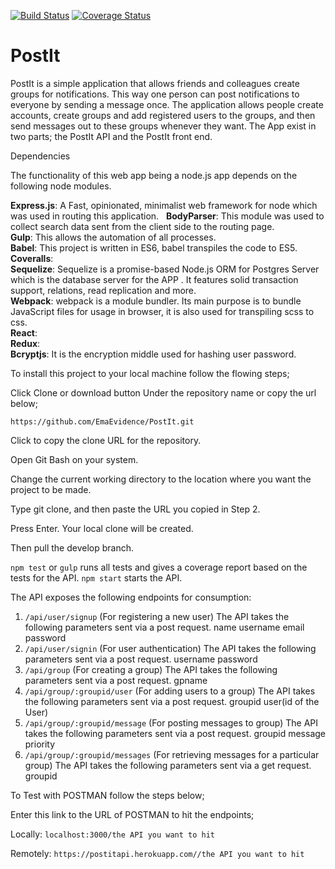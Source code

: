 [![Build Status](https://travis-ci.org/EmaEvidence/PostIt.svg?branch=Refactor-Model)](https://travis-ci.org/EmaEvidence/PostIt)
[![Coverage Status](https://coveralls.io/repos/github/EmaEvidence/PostIt/badge.svg?branch=Refactor-Model)](https://coveralls.io/github/EmaEvidence/PostIt?branch=Refactor-Model)
# PostIt
PostIt is a simple application that allows friends and colleagues create groups for notifications. This way one person can post notifications to everyone by sending a message once. The application allows people create accounts, create groups and add registered users to the groups, and then send messages out to these groups whenever they want. The App exist in two parts; the PostIt API and the PostIt front end.

Dependencies

The functionality of this web app being a node.js app depends on the following node modules.

**Express.js**: A Fast, opinionated, minimalist web framework for node which was used in routing this application.  
**BodyParser**: This module was used to collect search data sent from the client side to the routing page.   
**Gulp**: This allows the automation of all processes.  
**Babel**: This project is written in ES6, babel transpiles the code to ES5.  
**Coveralls**:  
**Sequelize**: Sequelize is a promise-based Node.js ORM for Postgres Server which is the database server for the APP . It features solid transaction support, relations, read replication and more.  
**Webpack**: webpack is a module bundler. Its main purpose is to bundle JavaScript files for usage in browser, it is also used for transpiling scss to css.  
**React**:  
**Redux**:  
**Bcryptjs**: It is the encryption middle used for hashing user password.


To install this project to your local machine follow the flowing steps;

Click Clone or download button Under the repository name or copy the url below;

```https://github.com/EmaEvidence/PostIt.git```

Click to copy the clone URL for the repository.

Open Git Bash on your system.

Change the current working directory to the location where you want the project to be made.

Type git clone, and then paste the URL you copied in Step 2.

Press Enter. Your local clone will be created.

Then pull the develop branch.

```npm test``` or ```gulp``` runs all tests and gives a coverage report based on the tests for the API. ```npm start``` starts the API.

The API exposes the following endpoints for consumption:
  1. ```/api/user/signup``` (For registering a new user)
    The API takes the following parameters sent via a post request.
      name
      username
      email
      password
  2. ```/api/user/signin``` (For user authentication)
    The API takes the following parameters sent via a post request.
      username
      password
  3. ```/api/group``` (For creating a group)
    The API takes the following parameters sent via a post request.
      gpname
  4. ```/api/group/:groupid/user``` (For adding users to a group)
    The API takes the following parameters sent via a post request.
      groupid
      user(id of the User)
  5. ```/api/group/:groupid/message``` (For posting messages to  group)
    The API takes the following parameters sent via a post request.
      groupid
      message
      priority
  6. ```/api/group/:groupid/messages``` (For retrieving messages for a particular group)
    The API takes the following parameters sent via a get request.
      groupid

To Test with POSTMAN follow the steps below;

Enter this link to the URL of POSTMAN to hit the endpoints;

Locally: ```localhost:3000/the API you want to hit```

Remotely: ```https://postitapi.herokuapp.com//the API you want to hit```
